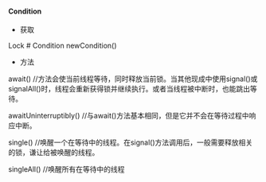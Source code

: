 #### Condition
* 获取

Lock # Condition newCondition()

* 方法

await() //方法会使当前线程等待，同时释放当前锁。当其他现成中使用signal()或signalAll()时，线程会重新获得锁并继续执行。或者当线程被中断时，也能跳出等待。

awaitUninterruptibly() //与await()方法基本相同，但是它并不会在等待过程中响应中断。

single() //唤醒一个在等待中的线程。在signal()方法调用后，一般需要释放相关的锁，谦让给被唤醒的线程。

singleAll() //唤醒所有在等待中的线程